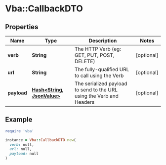 # Vba::CallbackDTO

## Properties

| Name | Type | Description | Notes |
| ---- | ---- | ----------- | ----- |
| **verb** | **String** | The HTTP Verb (eg: GET, PUT, POST, DELETE) | [optional] |
| **url** | **String** | The fully-qualified URL to call using the Verb | [optional] |
| **payload** | [**Hash&lt;String, JsonValue&gt;**](JsonValue.md) | The serialized payload to send to the URL using the Verb and Headers | [optional] |

## Example

```ruby
require 'vba'

instance = Vba::CallbackDTO.new(
  verb: null,
  url: null,
  payload: null
)
```


